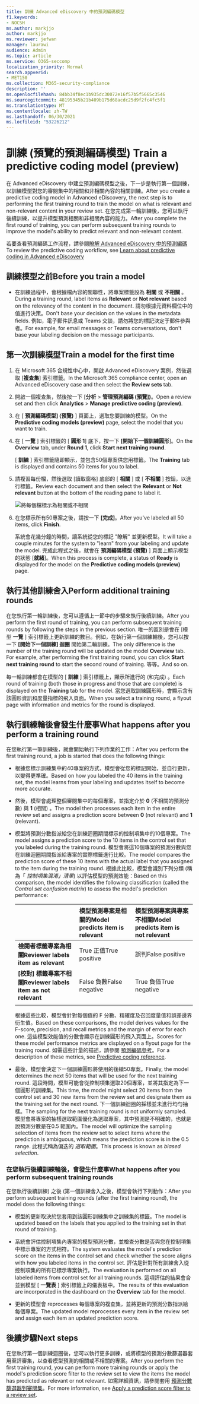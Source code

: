 ```yaml
---
title: 訓練 Advanced eDiscovery 中的預測編碼模型
f1.keywords:
- NOCSH
ms.author: markjjo
author: markjjo
ms.reviewer: jefwan
manager: laurawi
audience: Admin
ms.topic: article
ms.service: O365-seccomp
localization_priority: Normal
search.appverid:
- MET150
ms.collection: M365-security-compliance
description: ''
ms.openlocfilehash: 84bb34f8ec1b935dc30072e16f57b5f5665c3546
ms.sourcegitcommit: 48195345b21b409b175d68acdc25d9f2fc4fc5f1
ms.translationtype: MT
ms.contentlocale: zh-TW
ms.lasthandoff: 06/30/2021
ms.locfileid: "53226212"
---
```

# <a name="train-a-predictive-coding-model-preview"></a><span data-ttu-id="b5a16-102">訓練 (預覽的預測編碼模型) </span><span class="sxs-lookup"><span data-stu-id="b5a16-102">Train a predictive coding model (preview)</span></span>

<span data-ttu-id="b5a16-103">在 Advanced eDiscovery 中建立預測編碼模型之後，下一步是執行第一個訓練，以訓練模型對您的審閱集中的相關和非相關內容的相關訓練。</span><span class="sxs-lookup"><span data-stu-id="b5a16-103">After you create a predictive coding model in Advanced eDiscovery, the next step is to performing the first training round to train the model on what is relevant and non-relevant content in your review set.</span></span> <span data-ttu-id="b5a16-104">在您完成第一輪訓練後，您可以執行後續訓練，以提升模型預測相關和非相關內容的能力。</span><span class="sxs-lookup"><span data-stu-id="b5a16-104">After you complete the first round of training, you can perform subsequent training rounds to improve the model's ability to predict relevant and non-relevant content.</span></span>

<span data-ttu-id="b5a16-105">若要查看預測編碼工作流程，請參閱[瞭解 Advanced eDiscovery 中的預測編碼](predictive-coding-overview.md#the-predictive-coding-workflow)</span><span class="sxs-lookup"><span data-stu-id="b5a16-105">To review the predictive coding workflow, see [Learn about predictive coding in Advanced eDiscovery](predictive-coding-overview.md#the-predictive-coding-workflow)</span></span>

## <a name="before-you-train-a-model"></a><span data-ttu-id="b5a16-106">訓練模型之前</span><span class="sxs-lookup"><span data-stu-id="b5a16-106">Before you train a model</span></span>

- <span data-ttu-id="b5a16-107">在訓練過程中，會根據檔內容的關聯性，將專案標籤設為 **相關** 或 **不相關** 。</span><span class="sxs-lookup"><span data-stu-id="b5a16-107">During a training round, label items as **Relevant** or **Not relevant** based on the relevancy of the content in the document.</span></span> <span data-ttu-id="b5a16-108">請勿根據元資料欄位中的值進行決策。</span><span class="sxs-lookup"><span data-stu-id="b5a16-108">Don't base your decision on the values in the metadata fields.</span></span> <span data-ttu-id="b5a16-109">例如，電子郵件訊息或 Teams 交談，請勿將您的標記決定于郵件參與者。</span><span class="sxs-lookup"><span data-stu-id="b5a16-109">For example, for email messages or Teams conversations, don't base your labeling decision on the message participants.</span></span>

## <a name="train-a-model-for-the-first-time"></a><span data-ttu-id="b5a16-110">第一次訓練模型</span><span class="sxs-lookup"><span data-stu-id="b5a16-110">Train a model for the first time</span></span>

1. <span data-ttu-id="b5a16-111">在 Microsoft 365 合規性中心中，開啟 Advanced eDiscovery 案例，然後選取 [**複查集**] 索引標籤。</span><span class="sxs-lookup"><span data-stu-id="b5a16-111">In the Microsoft 365 compliance center, open an Advanced eDiscovery case and then select the **Review sets** tab.</span></span>

2. <span data-ttu-id="b5a16-112">開啟一個複查集，然後按一下 [**分析**  >  **管理預測編碼 (預覽])**。</span><span class="sxs-lookup"><span data-stu-id="b5a16-112">Open a review set and then click **Analytics** > **Manage predictive coding (preview)**.</span></span>

3. <span data-ttu-id="b5a16-113">在 [ **預測編碼模型] (預覽)** ] 頁面上，選取您要訓練的模型。</span><span class="sxs-lookup"><span data-stu-id="b5a16-113">On the **Predictive coding models (preview)** page, select the model that you want to train.</span></span>

4. <span data-ttu-id="b5a16-114">在 [ **一覽** ] 索引標籤的 [ **圓形 1**] 底下，按一下 **[開始下一個訓練圓形**]。</span><span class="sxs-lookup"><span data-stu-id="b5a16-114">On the **Overview** tab, under **Round 1**, click **Start next training round**.</span></span>

   <span data-ttu-id="b5a16-115">[ **訓練** ] 索引標籤隨即顯示，並包含50個專案供您用標籤。</span><span class="sxs-lookup"><span data-stu-id="b5a16-115">The **Training** tab is displayed and contains 50 items for you to label.</span></span>

5. <span data-ttu-id="b5a16-116">請複習每份檔，然後選取 [讀取窗格] 底部的 [ **相關** ] 或 [ **不相關** ] 按鈕，以進行標籤。</span><span class="sxs-lookup"><span data-stu-id="b5a16-116">Review each document and then select the **Relevant** or **Not relevant** button at the bottom of the reading pane to label it.</span></span>

   ![將每個檔標示為相關或不相關](..\media\TrainModel1.png)

6. <span data-ttu-id="b5a16-118">在您標示所有50專案之後，請按一下 **[完成]**。</span><span class="sxs-lookup"><span data-stu-id="b5a16-118">After you've labeled all 50 items, click **Finish**.</span></span>

    <span data-ttu-id="b5a16-119">系統會花幾分鐘的時間，讓系統從您的標記 "瞭解" 並更新模型。</span><span class="sxs-lookup"><span data-stu-id="b5a16-119">It will take a couple minutes for the system to "learn" from your labeling and update the model.</span></span> <span data-ttu-id="b5a16-120">完成此程式之後，就會在 **預測編碼模型 (預覽)** ] 頁面上顯示模型的狀態 [**就緒**]。</span><span class="sxs-lookup"><span data-stu-id="b5a16-120">When this process is complete, a status of **Ready** is displayed for the model on the **Predictive coding models (preview)** page.</span></span>

## <a name="perform-additional-training-rounds"></a><span data-ttu-id="b5a16-121">執行其他訓練舍入</span><span class="sxs-lookup"><span data-stu-id="b5a16-121">Perform additional training rounds</span></span>

<span data-ttu-id="b5a16-122">在您執行第一輪訓練後，您可以遵循上一節中的步驟來執行後續訓練。</span><span class="sxs-lookup"><span data-stu-id="b5a16-122">After you perform the first round of training, you can perform subsequent training rounds by following the steps in the previous section.</span></span> <span data-ttu-id="b5a16-123">唯一的區別是會在 [模型 **一覽** ] 索引標籤上更新訓練的數目。例如，在執行第一個訓練輪後，您可以按一下 **[開始下一個訓練] 迴圈** 開始第二輪訓練。</span><span class="sxs-lookup"><span data-stu-id="b5a16-123">The only difference is the number of the training round will be updated on the model **Overview** tab. For example, after performing the first training round, you can click **Start next training round** to start the second round of training.</span></span> <span data-ttu-id="b5a16-124">等等。</span><span class="sxs-lookup"><span data-stu-id="b5a16-124">And so on.</span></span>

<span data-ttu-id="b5a16-125">每一輪訓練都會在模型的 [ **訓練** ] 索引標籤上，顯示所進行的 (和完成) 。</span><span class="sxs-lookup"><span data-stu-id="b5a16-125">Each round of training (both those in progress and those that are complete) is displayed on the **Training** tab for the model.</span></span> <span data-ttu-id="b5a16-126">當您選取訓練圓形時，會顯示含有該圓形資訊和度量指標的飛入頁面。</span><span class="sxs-lookup"><span data-stu-id="b5a16-126">When you select a training round, a flyout page with information and metrics for the round is displayed.</span></span>

## <a name="what-happens-after-you-perform-a-training-round"></a><span data-ttu-id="b5a16-127">執行訓練輪後會發生什麼事</span><span class="sxs-lookup"><span data-stu-id="b5a16-127">What happens after you perform a training round</span></span>

<span data-ttu-id="b5a16-128">在您執行第一筆訓練後，就會開始執行下列作業的工作：</span><span class="sxs-lookup"><span data-stu-id="b5a16-128">After you perform the first training round, a job is started that does the following things:</span></span>

- <span data-ttu-id="b5a16-129">根據您標示訓練集中的40專案的方式，模型會從您的標記開始，並自行更新，以變得更準確。</span><span class="sxs-lookup"><span data-stu-id="b5a16-129">Based on how you labeled the 40 items in the training set, the model learns from your labeling and updates itself to become more accurate.</span></span>

- <span data-ttu-id="b5a16-130">然後，模型會處理整個審閱集中的每個專案，並指定介於 **0** (不相關的預測分數) 與 **1** (相關) 。</span><span class="sxs-lookup"><span data-stu-id="b5a16-130">The model then processes each item in the entire review set and assigns a prediction score between **0** (not relevant) and **1** (relevant).</span></span>

- <span data-ttu-id="b5a16-131">模型將預測分數指派給您在訓練迴圈期間標示的控制項集中的10個專案。</span><span class="sxs-lookup"><span data-stu-id="b5a16-131">The model assigns a prediction score to the 10 items in the control set that you labeled during the training round.</span></span> <span data-ttu-id="b5a16-132">模型會將這10個專案的預測分數與您在訓練迴圈期間指派給專案的實際標籤進行比較。</span><span class="sxs-lookup"><span data-stu-id="b5a16-132">The model compares the prediction score of these 10 items with the actual label that you assigned to the item during the training round.</span></span> <span data-ttu-id="b5a16-133">根據此比較，模型會識別下列分類 (稱為「 *控制項集混淆」清單*) 以評估模型的預測效能：</span><span class="sxs-lookup"><span data-stu-id="b5a16-133">Based on this comparison, the model identifies the following classification (called the *Control set confusion matrix*) to assess the model's prediction performance:</span></span>

  |          |<span data-ttu-id="b5a16-134">模型預測專案是相關的</span><span class="sxs-lookup"><span data-stu-id="b5a16-134">Model predicts item is relevant</span></span> |<span data-ttu-id="b5a16-135">模型預測專案與專案不相關</span><span class="sxs-lookup"><span data-stu-id="b5a16-135">Model predicts item is not relevant</span></span> |
  |:---------|:---------|:---------|
  |<span data-ttu-id="b5a16-136">**檢閱者標籤專案為相關**</span><span class="sxs-lookup"><span data-stu-id="b5a16-136">**Reviewer labels item as relevant**</span></span>| <span data-ttu-id="b5a16-137">True 正值</span><span class="sxs-lookup"><span data-stu-id="b5a16-137">True positive</span></span>| <span data-ttu-id="b5a16-138">誤判</span><span class="sxs-lookup"><span data-stu-id="b5a16-138">False positive</span></span> |
  |<span data-ttu-id="b5a16-139">**[校對] 標籤專案不相關**</span><span class="sxs-lookup"><span data-stu-id="b5a16-139">**Reviewer labels item as not relevant**</span></span>| <span data-ttu-id="b5a16-140">False 負數</span><span class="sxs-lookup"><span data-stu-id="b5a16-140">False negative</span></span> |<span data-ttu-id="b5a16-141">True 負值</span><span class="sxs-lookup"><span data-stu-id="b5a16-141">True negative</span></span> |
  ||||

  <span data-ttu-id="b5a16-142">根據這些比較，模型會針對每個值的 F 分數、精確度及召回度量值和誤差邊界衍生值。</span><span class="sxs-lookup"><span data-stu-id="b5a16-142">Based on these comparisons, the model derives values for the F-score, precision, and recall metrics and the margin of error for each one.</span></span> <span data-ttu-id="b5a16-143">這些模型效能值的分數會顯示在訓練圓形的飛入頁面上。</span><span class="sxs-lookup"><span data-stu-id="b5a16-143">Scores for these model performance metrics are displayed on a flyout page for the training round.</span></span> <span data-ttu-id="b5a16-144">如需這些計量的描述，請參閱 [預測編碼參考](predictive-coding-reference.md)。</span><span class="sxs-lookup"><span data-stu-id="b5a16-144">For a description of these metrics, see [Predictive coding reference](predictive-coding-reference.md).</span></span>

- <span data-ttu-id="b5a16-145">最後，模型會決定下一個訓練圓形將使用的後續50專案。</span><span class="sxs-lookup"><span data-stu-id="b5a16-145">Finally, the model determines the next 50 items that will be used for the next training round.</span></span> <span data-ttu-id="b5a16-146">這段時間，模型可能會從控制項集選取20個專案，並將其指定為下一個圓形的訓練集。</span><span class="sxs-lookup"><span data-stu-id="b5a16-146">This time, the model might select 20 items from the control set and 30 new items from the review set and designate them as the training set for the next round.</span></span> <span data-ttu-id="b5a16-147">下一個訓練迴圈的採樣並未進行均勻抽樣。</span><span class="sxs-lookup"><span data-stu-id="b5a16-147">The sampling for the next training round is not uniformly sampled.</span></span> <span data-ttu-id="b5a16-148">模型會將專案的抽樣選取範圍優化為選取專案，其中預測是不明確的，也就是說預測分數是在0.5 範圍內。</span><span class="sxs-lookup"><span data-stu-id="b5a16-148">The model will optimize the sampling selection of items from the review set to select items where the prediction is ambiguous, which means the prediction score is in the 0.5 range.</span></span> <span data-ttu-id="b5a16-149">此程式稱為偏迭的 *選取範圍*。</span><span class="sxs-lookup"><span data-stu-id="b5a16-149">This process is known as *biased selection*.</span></span>

### <a name="what-happens-after-you-perform-subsequent-training-rounds"></a><span data-ttu-id="b5a16-150">在您執行後續訓練輪後，會發生什麼事</span><span class="sxs-lookup"><span data-stu-id="b5a16-150">What happens after you perform subsequent training rounds</span></span>

<span data-ttu-id="b5a16-151">在您執行後續訓練) 之後 (第一個訓練舍入之後，模型會執行下列動作：</span><span class="sxs-lookup"><span data-stu-id="b5a16-151">After you perform subsequent training rounds (after the first training round), the model does the following things:</span></span>

- <span data-ttu-id="b5a16-152">模型的更新取決於您套用到該圓形訓練集中之訓練集的標籤。</span><span class="sxs-lookup"><span data-stu-id="b5a16-152">The model is updated based on the labels that you applied to the training set in that round of training.</span></span>

- <span data-ttu-id="b5a16-153">系統會評估控制項集內專案的模型預測分數，並檢查分數是否與您在控制項集中標示專案的方式相符。</span><span class="sxs-lookup"><span data-stu-id="b5a16-153">The system evaluates the model's prediction score on the items in the control set and check whether the score aligns with how you labeled items in the control set.</span></span> <span data-ttu-id="b5a16-154">評估是針對所有訓練舍入從控制項集的所有已標示專案執行。</span><span class="sxs-lookup"><span data-stu-id="b5a16-154">The evaluation is performed on all labeled items from control set for all training rounds.</span></span> <span data-ttu-id="b5a16-155">這項評估的結果會合並到模型 [ **一覽表** ] 索引標籤上的儀表板中。</span><span class="sxs-lookup"><span data-stu-id="b5a16-155">The results of this evaluation are incorporated in the dashboard on the **Overview** tab for the model.</span></span>

- <span data-ttu-id="b5a16-156">更新的模型會 reprocesses 每個專案的複查集，並將更新的預測分數指派給每個專案。</span><span class="sxs-lookup"><span data-stu-id="b5a16-156">The updated model reprocesses every item in the review set and assign each item an updated prediction score.</span></span>

## <a name="next-steps"></a><span data-ttu-id="b5a16-157">後續步驟</span><span class="sxs-lookup"><span data-stu-id="b5a16-157">Next steps</span></span>

<span data-ttu-id="b5a16-158">在您執行第一個訓練迴圈後，您可以執行更多訓練，或將模型的預測分數篩選器套用至評審集，以查看模型預測的相關或不相關的專案。</span><span class="sxs-lookup"><span data-stu-id="b5a16-158">After you perform the first training round, you can perform more training rounds or apply the model's prediction score filter to the review set to view the items the model has predicted as relevant or not relevant.</span></span> <span data-ttu-id="b5a16-159">如需詳細資訊，請參閱套用 [預測分數篩選器到審閱集](predictive-coding-apply-prediction-filter.md)。</span><span class="sxs-lookup"><span data-stu-id="b5a16-159">For more information, see [Apply a prediction score filter to a review set](predictive-coding-apply-prediction-filter.md).</span></span>
